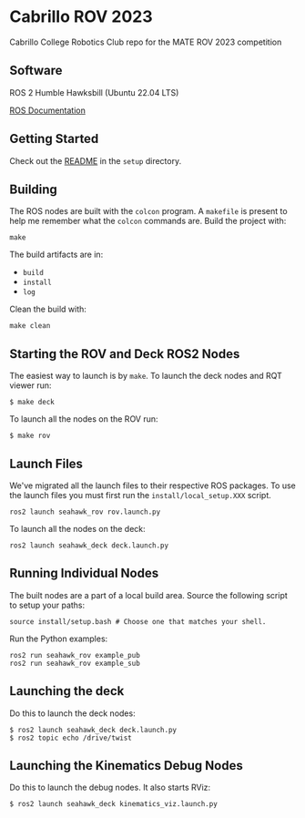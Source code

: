 # Cabrillo ROV 2023

Cabrillo College Robotics Club repo for the MATE ROV 2023 competition

## Software

ROS 2 Humble Hawksbill (Ubuntu 22.04 LTS)

[ROS Documentation](http://docs.ros.org/en/humble/index.html)

## Getting Started 

Check out the [README](./setup/README.md) in the `setup` directory. 

## Building

The ROS nodes are built with the `colcon` program. A `makefile` is present to help me remember what the `colcon` commands are. Build the project with:

```console
make 
```

The build artifacts are in:

- `build`
- `install`
- `log`

Clean the build with:

```console
make clean 
```

## Starting the ROV and Deck ROS2 Nodes

The easiest way to launch is by `make`. To launch the deck nodes and RQT viewer run:

```console
$ make deck
```

To launch all the nodes on the ROV run: 

```console
$ make rov
```

## Launch Files 

We've migrated all the launch files to their respective ROS packages. To use the launch files you must first run the `install/local_setup.XXX` script. 

```console 
ros2 launch seahawk_rov rov.launch.py  
```

To launch all the nodes on the deck:

```console 
ros2 launch seahawk_deck deck.launch.py  
```

## Running Individual Nodes

The built nodes are a part of a local build area. Source the following script to setup your paths:

```console
source install/setup.bash # Choose one that matches your shell.
```

Run the Python examples:

```console
ros2 run seahawk_rov example_pub
ros2 run seahawk_rov example_sub
```

## Launching the deck

Do this to launch the deck nodes:

```console 
$ ros2 launch seahawk_deck deck.launch.py
$ ros2 topic echo /drive/twist
```

## Launching the Kinematics Debug Nodes

Do this to launch the debug nodes. It also starts RViz:

```console 
$ ros2 launch seahawk_deck kinematics_viz.launch.py
```

